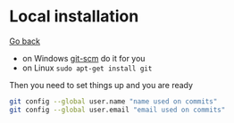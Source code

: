 # Local installation

[Go back](index.md#introduction)

* on Windows [git-scm](https://git-scm.com/) do it for you
* on Linux ``sudo apt-get install git``

Then you need to set things up and you are
ready

```bash
git config --global user.name "name used on commits"
git config --global user.email "email used on commits"
```